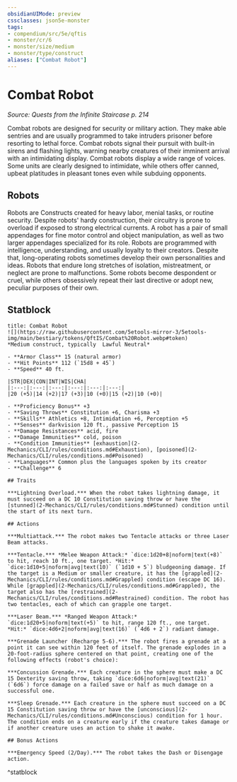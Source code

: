 ```yaml
---
obsidianUIMode: preview
cssclasses: json5e-monster
tags:
- compendium/src/5e/qftis
- monster/cr/6
- monster/size/medium
- monster/type/construct
aliases: ["Combat Robot"]
---
```

# Combat Robot
*Source: Quests from the Infinite Staircase p. 214*  

Combat robots are designed for security or military action. They make able sentries and are usually programmed to take intruders prisoner before resorting to lethal force. Combat robots signal their pursuit with built-in sirens and flashing lights, warning nearby creatures of their imminent arrival with an intimidating display. Combat robots display a wide range of voices. Some units are clearly designed to intimidate, while others offer canned, upbeat platitudes in pleasant tones even while subduing opponents.

## Robots

Robots are Constructs created for heavy labor, menial tasks, or routine security. Despite robots' hardy construction, their circuitry is prone to overload if exposed to strong electrical currents. A robot has a pair of small appendages for fine motor control and object manipulation, as well as two larger appendages specialized for its role. Robots are programmed with intelligence, understanding, and usually loyalty to their creators. Despite that, long-operating robots sometimes develop their own personalities and ideas. Robots that endure long stretches of isolation, mistreatment, or neglect are prone to malfunctions. Some robots become despondent or cruel, while others obsessively repeat their last directive or adopt new, peculiar purposes of their own.

## Statblock

```ad-statblock
title: Combat Robot
![](https://raw.githubusercontent.com/5etools-mirror-3/5etools-img/main/bestiary/tokens/QftIS/Combat%20Robot.webp#token)
*Medium construct, typically  Lawful Neutral*

- **Armor Class** 15 (natural armor)
- **Hit Points** 112 (`15d8 + 45`)
- **Speed** 40 ft.

|STR|DEX|CON|INT|WIS|CHA|
|:---:|:---:|:---:|:---:|:---:|:---:|
|20 (+5)|14 (+2)|17 (+3)|10 (+0)|15 (+2)|10 (+0)|

- **Proficiency Bonus** +3
- **Saving Throws** Constitution +6, Charisma +3
- **Skills** Athletics +8, Intimidation +6, Perception +5
- **Senses** darkvision 120 ft., passive Perception 15
- **Damage Resistances** acid, fire
- **Damage Immunities** cold, poison
- **Condition Immunities** [exhaustion](2-Mechanics/CLI/rules/conditions.md#Exhaustion), [poisoned](2-Mechanics/CLI/rules/conditions.md#Poisoned)
- **Languages** Common plus the languages spoken by its creator
- **Challenge** 6

## Traits

***Lightning Overload.*** When the robot takes lightning damage, it must succeed on a DC 10 Constitution saving throw or have the [stunned](2-Mechanics/CLI/rules/conditions.md#Stunned) condition until the start of its next turn.

## Actions

***Multiattack.*** The robot makes two Tentacle attacks or three Laser Beam attacks.

***Tentacle.*** *Melee Weapon Attack:* `dice:1d20+8|noform|text(+8)` to hit, reach 10 ft., one target. *Hit:* `dice:1d10+5|noform|avg|text(10)` (`1d10 + 5`) bludgeoning damage. If the target is a Medium or smaller creature, it has the [grappled](2-Mechanics/CLI/rules/conditions.md#Grappled) condition (escape DC 16). While [grappled](2-Mechanics/CLI/rules/conditions.md#Grappled), the target also has the [restrained](2-Mechanics/CLI/rules/conditions.md#Restrained) condition. The robot has two tentacles, each of which can grapple one target.

***Laser Beam.*** *Ranged Weapon Attack:* `dice:1d20+5|noform|text(+5)` to hit, range 120 ft., one target. *Hit:* `dice:4d6+2|noform|avg|text(16)` (`4d6 + 2`) radiant damage.

***Grenade Launcher (Recharge 5-6).*** The robot fires a grenade at a point it can see within 120 feet of itself. The grenade explodes in a 20-foot-radius sphere centered on that point, creating one of the following effects (robot's choice):

***Concussion Grenade.*** Each creature in the sphere must make a DC 15 Dexterity saving throw, taking `dice:6d6|noform|avg|text(21)` (`6d6`) force damage on a failed save or half as much damage on a successful one.

***Sleep Grenade.*** Each creature in the sphere must succeed on a DC 15 Constitution saving throw or have the [unconscious](2-Mechanics/CLI/rules/conditions.md#Unconscious) condition for 1 hour. The condition ends on a creature early if the creature takes damage or if another creature uses an action to shake it awake.

## Bonus Actions

***Emergency Speed (2/Day).*** The robot takes the Dash or Disengage action.
```
^statblock